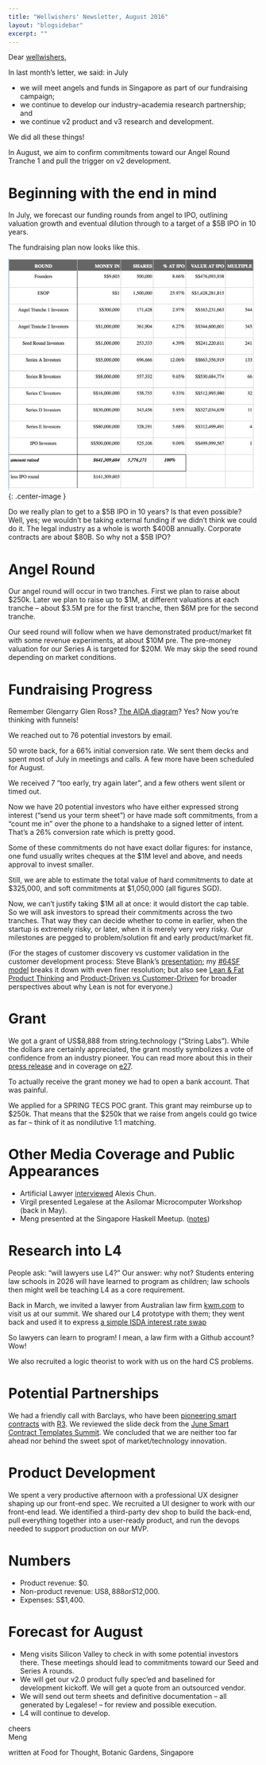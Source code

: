 ```yaml
---
title: "Wellwishers' Newsletter, August 2016"
layout: "blogsidebar"
excerpt: ""
---
```

Dear [wellwishers](http://wellwishers.lists.legalese.com),

In last month’s letter, we said: in July
* we will meet angels and funds in Singapore as part of our fundraising campaign;
* we continue to develop our industry–academia research partnership; and
* we continue v2 product and v3 research and development.

We did all these things!

In August, we aim to confirm commitments toward our Angel Round Tranche 1 and pull the trigger on v2 development.

# Beginning with the end in mind

In July, we forecast our funding rounds from angel to IPO, outlining valuation growth and eventual dilution through to a target of a $5B IPO in 10 years.

The fundraising plan now looks like this.

![Fundraising](/assets/img/fundraising-forecast.png){: .center-image }

Do we really plan to get to a $5B IPO in 10 years? Is that even possible? Well, yes; we wouldn’t be taking external funding if we didn’t think we could do it. The legal industry as a whole is worth $400B annually. Corporate contracts are about $80B. So why not a $5B IPO?

# Angel Round
Our angel round will occur in two tranches. First we plan to raise about $250k. Later we plan to raise up to $1M, at different valuations at each tranche – about $3.5M pre for the first tranche, then $6M pre for the second tranche.

Our seed round will follow when we have demonstrated product/market fit with some revenue experiments, at about $10M pre. The pre-money valuation for our Series A is targeted for $20M. We may skip the seed round depending on market conditions.


# Fundraising Progress

Remember Glengarry Glen Ross? [The AIDA diagram](https://www.youtube.com/watch?v=atTBAuV_sOQ)? Yes? Now you’re thinking with funnels!

We reached out to 76 potential investors by email.

50 wrote back, for a 66% initial conversion rate. We sent them decks and spent most of July in meetings and calls. A few more have been scheduled for August.

We received 7 “too early, try again later”, and a few others went silent or timed out. 

Now we have 20 potential investors who have either expressed strong interest (“send us your term sheet”) or have made soft commitments, from a “count me in” over the phone to a handshake to a signed letter of intent. That’s a 26% conversion rate which is pretty good.

Some of these commitments do not have exact dollar figures: for instance, one fund usually writes cheques at the $1M level and above, and needs approval to invest smaller.

Still, we are able to estimate the total value of hard commitments to date at $325,000, and soft commitments at $1,050,000 (all figures SGD).

Now, we can’t justify taking $1M all at once: it would distort the cap table. So we will ask investors to spread their commitments across the two tranches. That way they can decide whether to come in earlier, when the startup is extremely risky, or later, when it is merely very very risky. Our milestones are pegged to problem/solution fit and early product/market fit.

(For the stages of customer discovery vs customer validation in the customer development process: Steve Blank’s [presentation](https://www.youtube.com/watch?v=yzCYNLrI01U&feature=youtu.be&list=PLmP-Y3XW_cf6-1hZun0kX6q42EOnrn1xW&t=53s); my [#64SF model](https://medium.com/@mengwong/sixty-four-startups-fits-or-64sf-121b0066907c#.cbdea25fm) breaks it down with even finer resolution; but also see [Lean & Fat Product Thinking](https://productlogic.org/2016/07/31/lean-fat-product-thinking/) and [Product-Driven vs Customer-Driven](http://www.ribbonfarm.com/2014/04/24/product-driven-versus-customer-driven/) for broader perspectives about why Lean is not for everyone.)


# Grant
We got a grant of US$8,888 from string.technology (“String Labs”). While the dollars are certainly appreciated, the grant mostly symbolizes a vote of confidence from an industry pioneer. You can read more about this in their [press release](https://medium.com/string-labs-collection/announcing-first-batch-of-open-chain-grants-recipients-ee3f610e129a#.uitg1a6wn) and in coverage on [e27](https://e27.co/jfdi-founders-working-on-a-new-startup-that-will-revolutionise-legal-contracts-20160720/).

To actually receive the grant money we had to open a bank account. That was painful.

We applied for a SPRING TECS POC grant. This grant may reimburse up to $250k. That means that the $250k that we raise from angels could go twice as far – think of it as nondilutive 1:1 matching.

# Other Media Coverage and Public Appearances
* Artificial Lawyer [interviewed](https://artificiallawyer.com/2016/07/29/al-interview-software-is-eating-law-legalese-com/) Alexis Chun.
* Virgil presented Legalese at the Asilomar Microcomputer Workshop (back in May).
* Meng presented at the Singapore Haskell Meetup. ([notes](https://github.com/legalese/legalese.com/blob/master/blog/20160710-haskell.org))

# Research into L4
People ask: “will lawyers use L4?” Our answer: why not? Students entering law schools in 2026 will have learned to program as children; law schools then might well be teaching L4 as a core requirement.

Back in March, we invited a lawyer from Australian law firm [kwm.com](http://kwm.com) to visit us at our summit. We shared our L4 prototype with them; they went back and used it to express [a simple ISDA interest rate swap](https://github.com/KingandWoodMallesonsAU/Project-DnA/blob/master/Project%20DnA%20Digital%20Terms)

So lawyers can learn to program! I mean, a law firm with a Github account? Wow!

We also recruited a logic theorist to work with us on the hard CS problems.


# Potential Partnerships

We had a friendly call with Barclays, who have been [pioneering smart contracts](https://www.youtube.com/watch?v=1UhrmsTZNvc) with [R3](http://www.ibtimes.co.uk/r3-extends-collaboration-smart-contract-templates-summit-1570121). We reviewed the slide deck from the [June Smart Contract Templates Summit](http://static1.squarespace.com/static/55f73743e4b051cfcc0b02cf/t/5784f5dbebbd1aba2d3e400e/1468331499513/R3+Smart+Contract+Templates+Summit+_FINAL.pdf). We concluded that we are neither too far ahead nor behind the sweet spot of market/technology innovation.

# Product Development
We spent a very productive afternoon with a professional UX designer shaping up our front-end spec. We recruited a UI designer to work with our front-end lead. We identified a third-party dev shop to build the back-end, pull everything together into a user-ready product, and run the devops needed to support production on our MVP.

# Numbers
* Product revenue: $0.
* Non-product revenue: US$8,888 or S$12,000.
* Expenses: S$1,400.


# Forecast for August
* Meng visits Silicon Valley to check in with some potential investors there. These meetings should lead to commitments toward our Seed and Series A rounds.
* We will get our v2.0 product fully spec’ed and baselined for development kickoff. We will get a quote from an outsourced vendor.
* We will send out term sheets and definitive documentation – all generated by Legalese! – for review and possible execution.
* L4 will continue to develop.

cheers
<br>
Meng

written at Food for Thought, Botanic Gardens, Singapore
